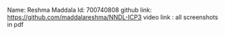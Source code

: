 Name: Reshma Maddala
Id: 700740808
github link: https://github.com/maddalareshma/NNDL-ICP3
video link : 
all screenshots in pdf
